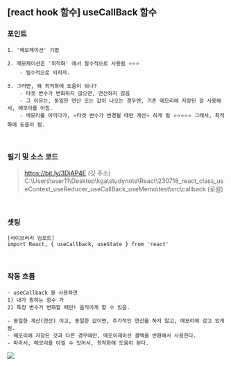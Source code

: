 

## [react hook 함수] useCallBack 함수 




### 포인트 

```
1. '메모제이션' 기법 

2. 메모제이션은 '최적화' 에서 필수적으로 사용됨 ⭐⭐⭐ 
	- 필수적으로 익히자.

3. 그러면, 왜 최적화에 도움이 되나? 
	- 타겟 변수가 변화하지 않으면, 연산하지 않음 
	- 그 이유는, 동일한 연산 또는 값이 나오는 경우엔, 기존 메모리에 저장된 걸 사용해서, 메모리를 아낌. 
	- 메모리를 아끼다가, ⭐타겟 변수가 변경될 때만 계산⭐ 하게 됨 ⭐⭐⭐⭐⭐ 그래서, 최적화에 도움이 됨. 

```

<br>

### 필기 및 소스 코드 

> https://bit.ly/3DjAP4E (깃 주소)
> C:\Users\user11\Desktop\kga\studynote\React\230718_react_class_useContext_useReducer_useCallBack_useMemo\test\src\callback (로컬)

<br>

### 셋팅 

```
[라이브러리 임포트]
import React, { useCallback, useState } from 'react'
```

<br>

### 작동 흐름 

```
- useCallback 을 사용하면 
1) 내가 원하는 함수 가 
2) 특정 변수가 변화할 때만! 움직이게 할 수 있음. 

- 동일한 계산(연산) 이고, 동일한 값이면, 추가적인 연산을 하지 않고, 메모리에 갖고 있게 됨. 
- 메모리에 저장된 것과 다른 경우에만, 메모이제이션 콜백을 반환해서 사용한다. 
- 따라서, 메모리를 아낄 수 있어서, 최적화에 도움이 된다. 

```
![](https://i.imgur.com/hR3eKlV.png)




